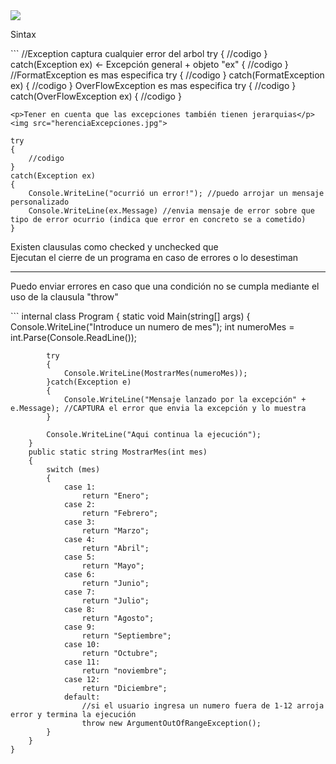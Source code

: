 <img src="excepcion.jpg">
<p>Sintax</p>
```
//Exception captura cualquier error del arbol
try
{
    //codigo
}
catch(Exception ex) <- Excepción general + objeto "ex" 
{
    //codigo
}
//FormatException es mas especifica
try
{
    //codigo
}
catch(FormatException ex) 
{
    //codigo
}
OverFlowException es mas especifica
try
{
    //codigo
}
catch(OverFlowException ex) 
{
    //codigo
}

```
<p>Tener en cuenta que las excepciones también tienen jerarquias</p>
<img src="herenciaExcepciones.jpg">
```

```
try
{
    //codigo
}
catch(Exception ex)
{
    Console.WriteLine("ocurrió un error!"); //puedo arrojar un mensaje personalizado
    Console.WriteLine(ex.Message) //envia mensaje de error sobre que tipo de error ocurrio (indica que error en concreto se a cometido)
}
```

<p>
Existen clausulas como checked y unchecked que <br>
Ejecutan el cierre de un programa en caso de errores 
o lo desestiman
</p>
<hr/>
<p>
Puedo enviar errores en caso que una condición no se cumpla mediante el uso
de la clausula "throw"
</p>
```
    internal class Program
    {
        static void Main(string[] args)
        {
            Console.WriteLine("Introduce un numero de mes");
            int numeroMes = int.Parse(Console.ReadLine());

            try
            {
                Console.WriteLine(MostrarMes(numeroMes));
            }catch(Exception e)
            {
                Console.WriteLine("Mensaje lanzado por la excepción" + e.Message); //CAPTURA el error que envia la excepción y lo muestra
            }

            Console.WriteLine("Aqui continua la ejecución");
        }
        public static string MostrarMes(int mes)
        {
            switch (mes)
            {
                case 1:
                    return "Enero";
                case 2:
                    return "Febrero";
                case 3:
                    return "Marzo";
                case 4:
                    return "Abril";
                case 5:
                    return "Mayo";
                case 6:
                    return "Junio";
                case 7:
                    return "Julio";
                case 8:
                    return "Agosto";
                case 9:
                    return "Septiembre";
                case 10:
                    return "Octubre";
                case 11:
                    return "noviembre";
                case 12:
                    return "Diciembre";
                default:
                    //si el usuario ingresa un numero fuera de 1-12 arroja error y termina la ejecución
                    throw new ArgumentOutOfRangeException();
            }
        }
    }

```


```

